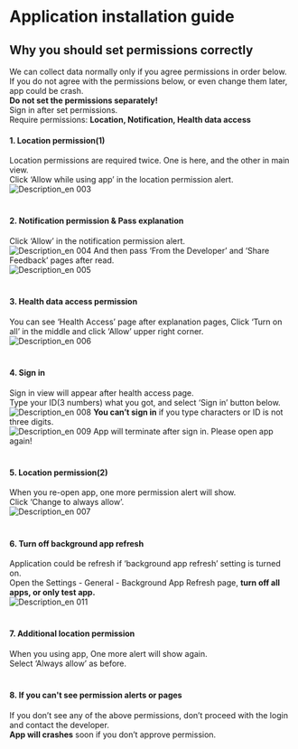 # Application installation guide
## Why you should set permissions correctly
We can collect data normally only if you agree permissions in order below.<br>
If you do not agree with the permissions below, or even change them later, app could be crash.<br>
**Do not set the permissions separately!**<br>
Sign in after set permissions.<br>
Require permissions: **Location, Notification, Health data access**
#### 1. Location permission(1)
Location permissions are required twice. One is here, and the other in main view.<br>
Click ‘Allow while using app’ in the location permission alert.
<br>
![Description_en 003](https://github.com/DHIGHSOUL/UbicompLab-KNIH_iOSDataCollection/assets/73047755/16876d93-9e21-48ad-a05d-46954bf423cf)
#
#### 2. Notification permission & Pass explanation
Click ‘Allow’ in the notification permission alert.
<br>
![Description_en 004](https://github.com/DHIGHSOUL/UbicompLab-KNIH_iOSDataCollection/assets/73047755/7b5213d3-b9eb-4a02-bb4c-418ef4dab0ff)
And then pass ‘From the Developer’ and ‘Share Feedback’ pages after read.
<br>
![Description_en 005](https://github.com/DHIGHSOUL/UbicompLab-KNIH_iOSDataCollection/assets/73047755/74a37afb-c28c-4d31-95ab-52314f68350f)
#
#### 3. Health data access permission
You can see ‘Health Access’ page after explanation pages, Click ‘Turn on all’ in the middle and click ‘Allow’ upper right corner.
<br>
![Description_en 006](https://github.com/DHIGHSOUL/UbicompLab-KNIH_iOSDataCollection/assets/73047755/c6832512-040e-448d-84c9-d95832fbcf6a)
#
#### 4. Sign in
Sign in view will appear after health access page.<br>
Type your ID(3 numbers) what you got, and select  ‘Sign in’ button below.
<br>
![Description_en 008](https://github.com/DHIGHSOUL/UbicompLab-KNIH_iOSDataCollection/assets/73047755/08e4d77a-e954-4bbe-9ad9-636bd79e315e)
**You can’t sign in** if you type characters or ID is not three digits.
<br>
![Description_en 009](https://github.com/DHIGHSOUL/UbicompLab-KNIH_iOSDataCollection/assets/73047755/8d82f774-abaf-458b-8fda-ad3615a7cd32)
App will terminate after sign in. Please open app again!
#
#### 5. Location permission(2)
When you re-open app, one more permission alert will show.<br>
Click ‘Change to always allow’.
<br>
![Description_en 007](https://github.com/DHIGHSOUL/UbicompLab-KNIH_iOSDataCollection/assets/73047755/d637ee60-16bc-4544-a5c7-df22c5f7a0f2)
#
#### 6. Turn off background app refresh
Application could be refresh if ‘background app refresh’ setting is turned on.<br>
Open the Settings - General - Background App Refresh page, **turn off all apps, or only test app.**
<br>
![Description_en 011](https://github.com/DHIGHSOUL/UbicompLab-KNIH_iOSDataCollection/assets/73047755/15c76c4f-c22b-47e9-9631-40129d90559b)
#
#### 7. Additional location permission
When you using app, One more alert will show again.<br>
Select ‘Always allow’ as before.
#
#### 8. If you can't see permission alerts or pages
If you don’t see any of the above permissions, don’t proceed with the login and contact the developer.<br>
**App will crashes** soon if you don’t approve permission.
